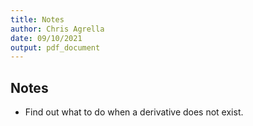 ```yaml
---
title: Notes
author: Chris Agrella
date: 09/10/2021
output: pdf_document
---
```


## Notes

- Find out what to do when a derivative does not exist.
